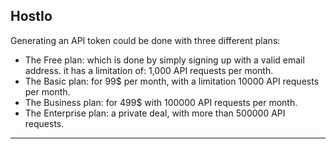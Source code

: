 ## HostIo
Generating an API token could be done with three different plans:
 - The Free plan: which is done by simply signing up with a valid email address. it has a limitation of: 1,000 API requests per month.
 - The Basic plan: for 99$ per month, with a limitation 10000 API requests per month.
 - The Business plan: for 499$ with 100000 API requests per month.
 - The Enterprise plan: a private deal, with more than 500000 API requests.
---
